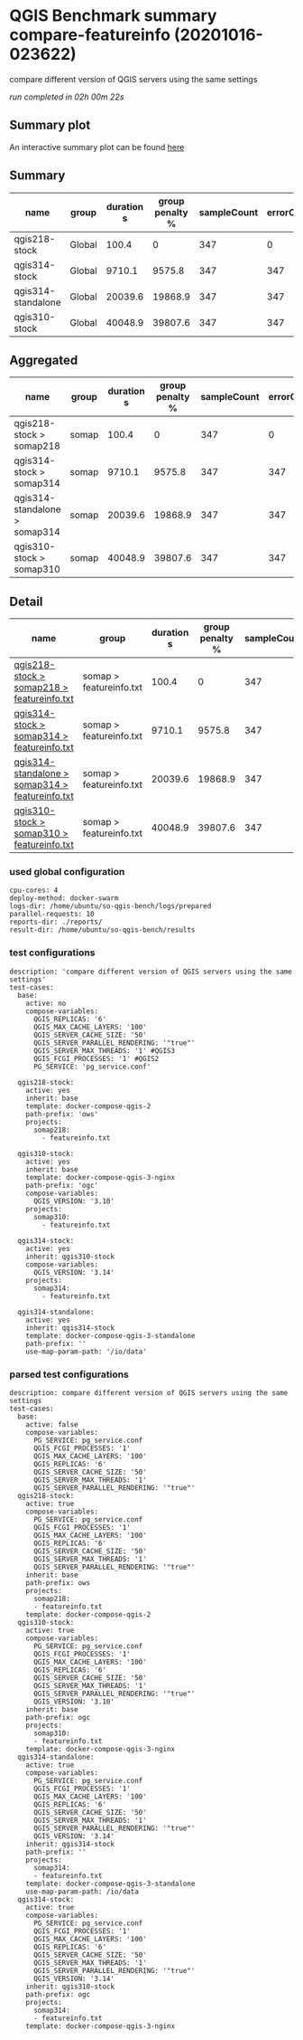 # QGIS Benchmark summary compare-featureinfo (20201016-023622)


compare different version of QGIS servers using the same settings

_run completed in 02h 00m 22s_
## Summary plot
An interactive summary plot can be found [here](report_compare-featureinfo_20201016-023622_plot.html)

## Summary
| name               | group   |   duration s |   group penalty % |   sampleCount |   errorCount |   memMaxMB |   memAvgMB |   memMinMB |   cpuMax% |   cpuAvg% |   cpuMin% |   errorPct |
|--------------------|---------|--------------|-------------------|---------------|--------------|------------|------------|------------|-----------|-----------|-----------|------------|
| qgis218-stock      | Global  |        100.4 |               0   |           347 |            0 |     7792.2 |     6325.8 |     3188.9 |      99.8 |      84.6 |      12.7 |          0 |
| qgis314-stock      | Global  |       9710.1 |            9575.8 |           347 |          347 |     6643.7 |     6475.1 |     3675.4 |      87.5 |      71.2 |      31.2 |        100 |
| qgis314-standalone | Global  |      20039.6 |           19868.9 |           347 |          347 |     6551.1 |     6353.5 |     3364.8 |      89.8 |      69.7 |      11.3 |        100 |
| qgis310-stock      | Global  |      40048.9 |           39807.6 |           347 |          347 |     6446.6 |     6285.8 |     3857.7 |      93   |      73.2 |      13.8 |        100 |

## Aggregated
| name                          | group   |   duration s |   group penalty % |   sampleCount |   errorCount |   memMaxMB |   memAvgMB |   memMinMB |   cpuMax% |   cpuAvg% |   cpuMin% |   errorPct |
|-------------------------------|---------|--------------|-------------------|---------------|--------------|------------|------------|------------|-----------|-----------|-----------|------------|
| qgis218-stock > somap218      | somap   |        100.4 |               0   |           347 |            0 |     7792.2 |     6325.8 |     3188.9 |      99.8 |      84.6 |      12.7 |          0 |
| qgis314-stock > somap314      | somap   |       9710.1 |            9575.8 |           347 |          347 |     6643.7 |     6475.1 |     3675.4 |      87.5 |      71.2 |      31.2 |        100 |
| qgis314-standalone > somap314 | somap   |      20039.6 |           19868.9 |           347 |          347 |     6551.1 |     6353.5 |     3364.8 |      89.8 |      69.7 |      11.3 |        100 |
| qgis310-stock > somap310      | somap   |      40048.9 |           39807.6 |           347 |          347 |     6446.6 |     6285.8 |     3857.7 |      93   |      73.2 |      13.8 |        100 |

## Detail
| name                                                                                                                                                                       | group                   |   duration s |   group penalty % |   sampleCount |   errorCount |   errorPct |   meanResTime |   medianResTime |   minResTime |   maxResTime |   pct1ResTime |   pct2ResTime |   pct3ResTime |   throughput |   receivedKBytesPerSec |   sentKBytesPerSec |   memMaxMB |   memAvgMB |   memMinMB |   cpuMax% |   cpuAvg% |   cpuMin% |
|----------------------------------------------------------------------------------------------------------------------------------------------------------------------------|-------------------------|--------------|-------------------|---------------|--------------|------------|---------------|-----------------|--------------|--------------|---------------|---------------|---------------|--------------|------------------------|--------------------|------------|------------|------------|-----------|-----------|-----------|
| [qgis218-stock > somap218 > featureinfo.txt](../results/details/compare-featureinfo/20201016-023622/qgis218-stock/somap218/featureinfo.txt/dashboard/index.html)           | somap > featureinfo.txt |        100.4 |               0   |           347 |            0 |          0 |       289.205 |              74 |           21 |         6814 |         534.6 |         905.6 |       4841.52 |   32.1415    |           2077.22      |         14.9829    |     7792.2 |     6325.8 |     3188.9 |      99.8 |      84.6 |      12.7 |
| [qgis314-stock > somap314 > featureinfo.txt](../results/details/compare-featureinfo/20201016-023622/qgis314-stock/somap314/featureinfo.txt/dashboard/index.html)           | somap > featureinfo.txt |       9710.1 |            9575.8 |           347 |          347 |        100 |     27982.9   |               1 |            0 |       120123 |      120064   |      120090   |     120119    |    0.33811   |              0.107776  |          0.157611  |     6643.7 |     6475.1 |     3675.4 |      87.5 |      71.2 |      31.2 |
| [qgis314-standalone > somap314 > featureinfo.txt](../results/details/compare-featureinfo/20201016-023622/qgis314-standalone/somap314/featureinfo.txt/dashboard/index.html) | somap > featureinfo.txt |      20039.6 |           19868.9 |           347 |          347 |        100 |     57750.9   |           36048 |        33276 |       215566 |      109921   |      141557   |     204102    |    0.166761  |              0.0268707 |          0.080016  |     6551.1 |     6353.5 |     3364.8 |      89.8 |      69.7 |      11.3 |
| [qgis310-stock > somap310 > featureinfo.txt](../results/details/compare-featureinfo/20201016-023622/qgis310-stock/somap310/featureinfo.txt/dashboard/index.html)           | somap > featureinfo.txt |      40048.9 |           39807.6 |           347 |          347 |        100 |    115415     |          120058 |        39077 |       120118 |      120080   |      120083   |     120088    |    0.0850116 |              0.0278978 |          0.0396284 |     6446.6 |     6285.8 |     3857.7 |      93   |      73.2 |      13.8 |

### used global configuration

```
cpu-cores: 4
deploy-method: docker-swarm
logs-dir: /home/ubuntu/so-qgis-bench/logs/prepared
parallel-requests: 10
reports-dir: ./reports/
result-dir: /home/ubuntu/so-qgis-bench/results

```
### test configurations

```
description: 'compare different version of QGIS servers using the same settings'
test-cases:
  base:
    active: no
    compose-variables:
      QGIS_REPLICAS: '6'
      QGIS_MAX_CACHE_LAYERS: '100'
      QGIS_SERVER_CACHE_SIZE: '50'
      QGIS_SERVER_PARALLEL_RENDERING: '"true"'
      QGIS_SERVER_MAX_THREADS: '1' #QGIS3
      QGIS_FCGI_PROCESSES: '1' #QGIS2
      PG_SERVICE: 'pg_service.conf'

  qgis218-stock:
    active: yes
    inherit: base
    template: docker-compose-qgis-2
    path-prefix: 'ows'
    projects:
      somap218:
        - featureinfo.txt

  qgis310-stock:
    active: yes
    inherit: base
    template: docker-compose-qgis-3-nginx
    path-prefix: 'ogc'
    compose-variables:
      QGIS_VERSION: '3.10'
    projects:
      somap310:
        - featureinfo.txt

  qgis314-stock:
    active: yes
    inherit: qgis310-stock
    compose-variables:
      QGIS_VERSION: '3.14'
    projects:
      somap314:
        - featureinfo.txt

  qgis314-standalone:
    active: yes
    inherit: qgis314-stock
    template: docker-compose-qgis-3-standalone
    path-prefix: ''
    use-map-param-path: '/io/data'

```
### parsed test configurations

```
description: compare different version of QGIS servers using the same settings
test-cases:
  base:
    active: false
    compose-variables:
      PG_SERVICE: pg_service.conf
      QGIS_FCGI_PROCESSES: '1'
      QGIS_MAX_CACHE_LAYERS: '100'
      QGIS_REPLICAS: '6'
      QGIS_SERVER_CACHE_SIZE: '50'
      QGIS_SERVER_MAX_THREADS: '1'
      QGIS_SERVER_PARALLEL_RENDERING: '"true"'
  qgis218-stock:
    active: true
    compose-variables:
      PG_SERVICE: pg_service.conf
      QGIS_FCGI_PROCESSES: '1'
      QGIS_MAX_CACHE_LAYERS: '100'
      QGIS_REPLICAS: '6'
      QGIS_SERVER_CACHE_SIZE: '50'
      QGIS_SERVER_MAX_THREADS: '1'
      QGIS_SERVER_PARALLEL_RENDERING: '"true"'
    inherit: base
    path-prefix: ows
    projects:
      somap218:
      - featureinfo.txt
    template: docker-compose-qgis-2
  qgis310-stock:
    active: true
    compose-variables:
      PG_SERVICE: pg_service.conf
      QGIS_FCGI_PROCESSES: '1'
      QGIS_MAX_CACHE_LAYERS: '100'
      QGIS_REPLICAS: '6'
      QGIS_SERVER_CACHE_SIZE: '50'
      QGIS_SERVER_MAX_THREADS: '1'
      QGIS_SERVER_PARALLEL_RENDERING: '"true"'
      QGIS_VERSION: '3.10'
    inherit: base
    path-prefix: ogc
    projects:
      somap310:
      - featureinfo.txt
    template: docker-compose-qgis-3-nginx
  qgis314-standalone:
    active: true
    compose-variables:
      PG_SERVICE: pg_service.conf
      QGIS_FCGI_PROCESSES: '1'
      QGIS_MAX_CACHE_LAYERS: '100'
      QGIS_REPLICAS: '6'
      QGIS_SERVER_CACHE_SIZE: '50'
      QGIS_SERVER_MAX_THREADS: '1'
      QGIS_SERVER_PARALLEL_RENDERING: '"true"'
      QGIS_VERSION: '3.14'
    inherit: qgis314-stock
    path-prefix: ''
    projects:
      somap314:
      - featureinfo.txt
    template: docker-compose-qgis-3-standalone
    use-map-param-path: /io/data
  qgis314-stock:
    active: true
    compose-variables:
      PG_SERVICE: pg_service.conf
      QGIS_FCGI_PROCESSES: '1'
      QGIS_MAX_CACHE_LAYERS: '100'
      QGIS_REPLICAS: '6'
      QGIS_SERVER_CACHE_SIZE: '50'
      QGIS_SERVER_MAX_THREADS: '1'
      QGIS_SERVER_PARALLEL_RENDERING: '"true"'
      QGIS_VERSION: '3.14'
    inherit: qgis310-stock
    path-prefix: ogc
    projects:
      somap314:
      - featureinfo.txt
    template: docker-compose-qgis-3-nginx

```